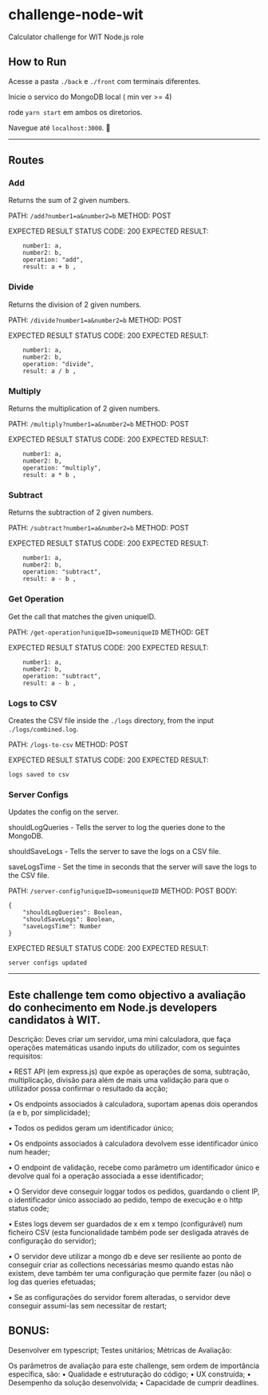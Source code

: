 # challenge-node-wit
Calculator challenge for WIT Node.js role

## How to Run

Acesse a pasta `./back` e `./front` com terminais diferentes. 

Inicie o servico do MongoDB local ( min ver >= 4)

rode `yarn start` em ambos os diretorios. 

Navegue até `localhost:3000`. :tada:

---

## Routes

### Add
Returns the sum of 2 given numbers.

PATH: `/add?number1=a&number2=b`
METHOD: POST

EXPECTED RESULT STATUS CODE: 200
EXPECTED RESULT: 
``` uniqueId: uuid,
    number1: a,
    number2: b,
    operation: "add",
    result: a + b ,
```

### Divide
Returns the division of 2 given numbers.

PATH: `/divide?number1=a&number2=b`
METHOD: POST

EXPECTED RESULT STATUS CODE: 200
EXPECTED RESULT: 
``` uniqueId: uuid,
    number1: a,
    number2: b,
    operation: "divide",
    result: a / b ,
```

### Multiply
Returns the multiplication of 2 given numbers.


PATH: `/multiply?number1=a&number2=b`
METHOD: POST

EXPECTED RESULT STATUS CODE: 200
EXPECTED RESULT: 
``` uniqueId: uuid,
    number1: a,
    number2: b,
    operation: "multiply",
    result: a * b ,
```

### Subtract
Returns the subtraction of 2 given numbers.


PATH: `/subtract?number1=a&number2=b`
METHOD: POST

EXPECTED RESULT STATUS CODE: 200
EXPECTED RESULT: 
``` uniqueId: uuid,
    number1: a,
    number2: b,
    operation: "subtract",
    result: a - b ,
```

### Get Operation
Get the call that matches the given uniqueID.


PATH: `/get-operation?uniqueID=someuniqueID`
METHOD: GET

EXPECTED RESULT STATUS CODE: 200
EXPECTED RESULT: 
``` uniqueId: uuid,
    number1: a,
    number2: b,
    operation: "subtract",
    result: a - b ,
```

### Logs to CSV
Creates the CSV file inside the `./logs` directory, from the input `./logs/combined.log`.

PATH: `/logs-to-csv`
METHOD: POST

EXPECTED RESULT STATUS CODE: 200
EXPECTED RESULT: 
```
logs saved to csv
```

### Server Configs
Updates the config on the server.

shouldLogQueries - Tells the server to log the queries done to the MongoDB.

shouldSaveLogs - Tells the server to save the logs on a CSV file.

saveLogsTime - Set the time in seconds that the server will save the logs to the CSV file.

PATH: `/server-config?uniqueID=someuniqueID`
METHOD: POST
BODY: 
```
{
    "shouldLogQueries": Boolean,
    "shouldSaveLogs": Boolean,
    "saveLogsTime": Number
}
```
EXPECTED RESULT STATUS CODE: 200
EXPECTED RESULT: 
```
server configs updated
```

---

## Este challenge tem como objectivo a avaliação do conhecimento em Node.js developers candidatos à WIT.


Descrição:
Deves criar um servidor, uma mini calculadora, que faça operações matemáticas usando inputs do utilizador,
com os seguintes requisitos:

• REST API (em express.js) que expõe as operações de soma, subtração, multiplicação, divisão para além
de mais uma validação para que o utilizador possa confirmar o resultado da acção;

• Os endpoints associados à calculadora, suportam apenas dois operandos (a e b, por simplicidade);

• Todos os pedidos geram um identificador único;

• Os endpoints associados à calculadora devolvem esse identificador único num header;

• O endpoint de validação, recebe como parâmetro um identificador único e devolve qual foi a operação
associada a esse identificador;

• O Servidor deve conseguir loggar todos os pedidos, guardando o client IP, o identificador único associado
ao pedido, tempo de execução e o http status code;

• Estes logs devem ser guardados de x em x tempo (configurável) num ficheiro CSV (esta funcionalidade
também pode ser desligada através de configuração do servidor);

• O servidor deve utilizar a mongo db e deve ser resiliente ao ponto de conseguir criar as collections
necessárias mesmo quando estas não existem, deve também ter uma configuração que permite fazer (ou
não) o log das queries efetuadas;

• Se as configurações do servidor forem alteradas, o servidor deve conseguir assumi-las sem necessitar de
restart;


## BONUS:
Desenvolver em typescript;
Testes unitários;
Métricas de Avaliação:


Os parâmetros de avaliação para este challenge, sem ordem de importância específica, são:
• Qualidade e estruturação do código;
• UX construída;
• Desempenho da solução desenvolvida;
• Capacidade de cumprir deadlines.
